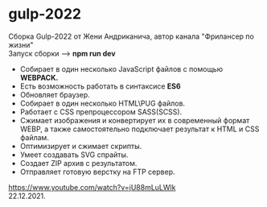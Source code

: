 # gulp-2022
Сборка Gulp-2022 от Жени Андриканича, автор канала "Фрилансер по жизни"<br>
Запуск сборки --> <strong> npm run dev </strong>

- Собирает в один несколько JavaScript файлов с помощью <strong>WEBPACK.</strong>
- Есть возможность работать в синтаксисе <strong>ES6</strong>
- Обновляет браузер.
- Собирает в один несколько HTML\PUG файлов.
- Работает с CSS препроцессором SASS(SCSS).
- Сжимает изображения и конвертирует их в современный формат WEBP, а также самостоятельно подключает результат к HTML и CSS файлам.
- Оптимизирует и сжимает скрипты. 
- Умеет создавать SVG спрайты.
- Создает ZIP архив с результатом.
- Отправляет готовую верстку на FTP сервер.

https://www.youtube.com/watch?v=jU88mLuLWlk <br>
22.12.2021.
